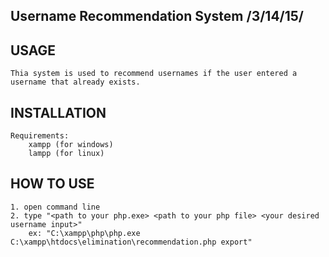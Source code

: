 Username Recommendation System /3/14/15/
-------------------------------------------------------------------------------------------------------



USAGE
-------------------------------------------------------------------------------------------------------
	Thia system is used to recommend usernames if the user entered a username that already exists.


INSTALLATION
-------------------------------------------------------------------------------------------------------
	Requirements:
		xampp (for windows)
		lampp (for linux)


HOW TO USE
-------------------------------------------------------------------------------------------------------
	1. open command line
	2. type "<path to your php.exe> <path to your php file> <your desired username input>"
		ex: "C:\xampp\php\php.exe C:\xampp\htdocs\elimination\recommendation.php export"
